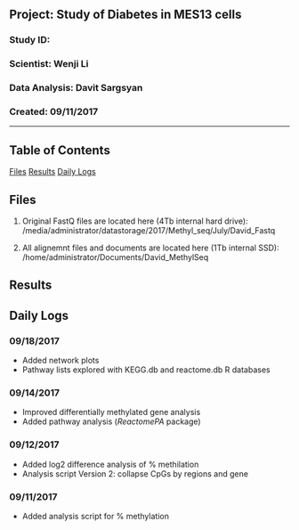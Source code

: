 ##  Project: Study of Diabetes in MES13 cells
### Study ID: 
### Scientist: Wenji Li
### Data Analysis: Davit Sargsyan 
### Created: 09/11/2017 

---    

## Table of Contents
[Files](#files)
[Results](#results) 
[Daily Logs](#logs) 

## Files<a name="files"></a>
1. Original FastQ files are located here (4Tb internal hard drive):    
/media/administrator/datastorage/2017/Methyl_seq/July/David_Fastq   
   
2. All alignemnt files and documents are located here (1Tb internal SSD):    
/home/administrator/Documents/David_MethylSeq

## Results <a name="results"></a>

## Daily Logs<a name="logs"></a>
### 09/18/2017
* Added network plots
* Pathway lists explored with KEGG.db and reactome.db R databases

### 09/14/2017
* Improved differentially methylated gene analysis
* Added pathway analysis (*ReactomePA* package)

### 09/12/2017
* Added log2 difference analysis of % methilation
* Analysis script Version 2: collapse CpGs by regions and gene

### 09/11/2017
* Added analysis script for % methylation